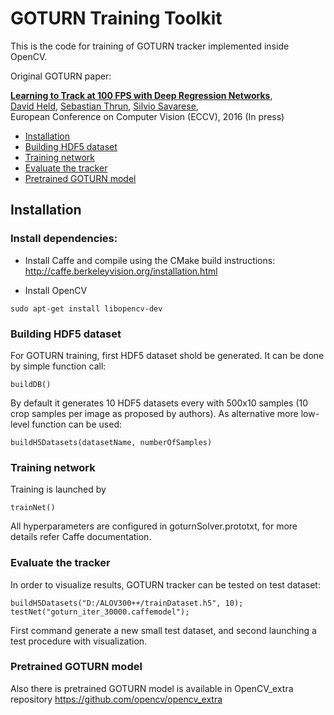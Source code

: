 # GOTURN Training Toolkit

This is the code for training of GOTURN tracker implemented inside OpenCV.

Original GOTURN paper:

**[Learning to Track at 100 FPS with Deep Regression Networks](http://davheld.github.io/GOTURN/GOTURN.html)**,
<br>
[David Held](http://davheld.github.io/),
[Sebastian Thrun](http://robots.stanford.edu/),
[Silvio Savarese](http://cvgl.stanford.edu/silvio/),
<br>
European Conference on Computer Vision (ECCV), 2016 (In press)

* [Installation](#installation)
* [Building HDF5 dataset](#pretrained-model)
* [Training network](#visualize-the-tracking-performance)
* [Evaluate the tracker](#evaluate-the-tracker)
* [Pretrained GOTURN model](#train-the-tracker)

## Installation

### Install dependencies:

* Install Caffe and compile using the CMake build instructions:
http://caffe.berkeleyvision.org/installation.html

* Install OpenCV
```
sudo apt-get install libopencv-dev
```

### Building HDF5 dataset
For GOTURN training, first HDF5 dataset shold be generated. It can be done by simple function call:

```
buildDB()
```
By default it generates 10 HDF5 datasets every with 500x10 samples (10 crop samples per image as proposed by authors). As alternative more low-level function can be used:

```
buildH5Datasets(datasetName, numberOfSamples)
```
### Training network
Training is launched by
```
trainNet()
```
All hyperparameters are configured in goturnSolver.prototxt, for more details refer Caffe documentation.

### Evaluate the tracker
In order to visualize results, GOTURN tracker can be tested on test dataset:

```
buildH5Datasets("D:/ALOV300++/trainDataset.h5", 10);
testNet("goturn_iter_30000.caffemodel");
```
First command generate a new small test dataset, and second launching a test procedure with visualization.

### Pretrained GOTURN model

Also there is pretrained GOTURN model is available in OpenCV_extra repository
https://github.com/opencv/opencv_extra

